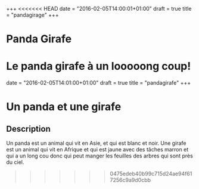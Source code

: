 +++
<<<<<<< HEAD
date = "2016-02-05T14:00:01+01:00"
draft = true
title = "pandagirage"
+++
# Panda Girafe
Le panda girafe à un looooong coup!
=======
date = "2016-02-05T14:01:00+01:00"
draft = true
title = "pandagirafe"
+++

# Un panda et une girafe

## Description
Un panda est un animal qui vit en Asie, et qui est blanc et noir. 
Une girafe est un animal qui vit en Afrique et qui est jaune avec des tâches marron et qui a un long cou donc qui peut manger les feuilles des arbres qui sont près du ciel. 
>>>>>>> 0475edeb40b99c715d24ae94f617256c9a9d0cbb
